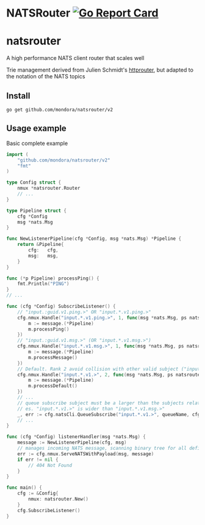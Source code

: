 # NATSRouter [![Go Report Card](https://goreportcard.com/badge/github.com/mondora/natsrouter)](https://goreportcard.com/report/github.com/mondora/natsrouter)

# natsrouter
A high performance NATS client router that scales well

Trie management derived from Julien Schmidt's [httprouter](https://github.com/julienschmidt/httprouter), but adapted to the notation of the NATS topics

## Install
```shell script
go get github.com/mondora/natsrouter/v2
```

## Usage example

Basic complete example

```go
import (
    "github.com/mondora/natsrouter/v2"
    "fmt"
)

type Config struct {
    nmux *natsrouter.Router
    // ...
}

type Pipeline struct {
    cfg *Config
    msg *nats.Msg
}

func NewListenerPipeline(cfg *Config, msg *nats.Msg) *Pipeline {
    return &Pipeline{
        cfg:   cfg,
        msg:   msg,
    }
}

func (*p Pipeline) processPing() {
    fmt.Println("PING")
}
// ...

func (cfg *Config) SubscribeListener() {
    // "input.:guid.v1.ping.>" OR "input.*.v1.ping.>"
    cfg.nmux.Handle("input.*.v1.ping.>", 1, func(msg *nats.Msg, ps natsrouter.Params, message interface{}) {
        m := message.(*Pipeline)
        m.processPing()
    })
    // "input.:guid.v1.msg.>" (OR "input.*.v1.msg.>")
    cfg.nmux.Handle("input.*.v1.msg.>", 1, func(msg *nats.Msg, ps natsrouter.Params, message interface{}) {
        m := message.(*Pipeline)
        m.processMessage()
    })
    // Default. Rank 2 avoid collision with other valid subject ("input.*.v1.ping.>" or "input.*.v1.msg.>")
    cfg.nmux.Handle("input.*.v1.>", 2, func(msg *nats.Msg, ps natsrouter.Params, message interface{}) {
        m := message.(*Pipeline)
        m.processDefault()
    })
    // ...
    // queue subscribe subject must be a larger than the subjects related to the various Handlers
    // es. "input.*.v1.>" is wider than "input.*.v1.msg.>"
    _, err := cfg.natsCli.QueueSubscribe("input.*.v1.>", queueName, cfg.listenerHandler)
    // ...
}

func (cfg *Config) listenerHandler(msg *nats.Msg) {
    message := NewListenerPipeline(cfg, msg)
    // manages incoming NATS message, scanning binary tree for all defined rank
    err := cfg.nmux.ServeNATSWithPayload(msg, message)
    if err != nil {
        // 404 Not Found
    }
}

func main() {
    cfg := &Config{
        nmux: natsrouter.New()
    }
    cfg.SubscribeListener()
}
```
